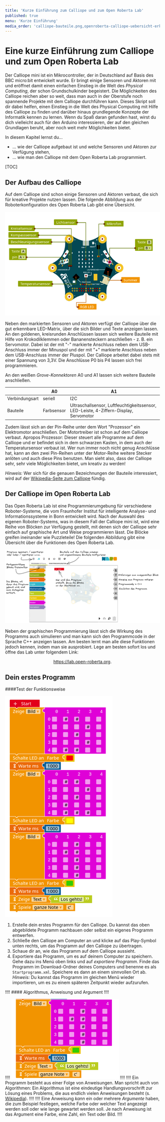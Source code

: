 ```yaml
---
title: 'Kurze Einführung zum Calliope und zum Open Roberta Lab'
published: true
menu: 'Kurze Einführung'
media_order: 'calliope-bauteile.png,openroberta-calliope-uebersicht-erklaert.png,calliope-erstes-programm.png,calliope-anweisung-argument.png'
---
```


# Eine kurze Einführung zum Calliope und zum Open Roberta Lab

<style>
    body {
        --abk: 'KE';
    }
</style>

Der Calliope mini ist ein Mikrocontroller, der in Deutschland auf Basis des BBC micro:bit entwickelt wurde. Er bringt einige Sensoren und Aktoren mit und eröffnet damit einen einfachen Einstieg in die Welt des *Physical Computing*, der schon Grundschulkinder begeistert. Die Möglichkeiten des Calliope reichen aber so weit, dass man auch in der Oberstufe noch spannende Projekte mit dem Calliope durchführen kann. Dieses Skript soll dir dabei helfen, einen Einstieg in die Welt des Physical Computing mit Hilfe des Calliope zu finden und darüber hinaus grundlegende Konzepte der Informatik kennen zu lernen. Wenn du Spaß daran gefunden hast, wirst du dich vielleicht auch für den Arduino interessieren, der auf den gleichen Grundlagen beruht, aber noch weit mehr Möglichkeiten bietet.

In diesem Kapitel lernst du...
- ... wie der Calliope aufgebaut ist und welche Sensoren und Aktoren zur Verfügung stehen,
- ... wie man den Calliope mit dem Open Roberta Lab programmiert.

[TOC]

## Der Aufbau des Calliope

Auf dem Calliope sind schon einige Sensoren und Aktoren verbaut, die sich für kreative Projekte nutzen lassen. Die folgende Abbildung aus der Roboterkonfiguration des Open Roberta Lab gibt eine Übersicht.

![Aufbau des Calliope](calliope-bauteile.png?lightbox=1024&classes=caption "Aufbau des Calliope. Sensoren sind grün markiert, Aktoren rot.")

Neben den markierten Sensoren und Aktoren verfügt der Calliope über die gut erkennbare LED-Matrix, über die sich Bilder und Texte anzeigen lassen. An den goldenen, kreisrunden Anschlüssen lassen sich weitere Bauteile mit Hilfe von Krokodilklemmen oder Bananensteckern anschließen - z. B. ein Servomotor. Dabei ist der mit "-" markierte Anschluss neben dem USB-Anschluss immer der Minuspol und der mit "+" markierte Anschluss neben dem USB-Anschluss immer der Pluspol. Der Calliope arbeitet dabei stets mit einer Spannung von 3,3V. Die Anschlüsse P0 bis P4 lassen sich frei programmieren.

An den weißen *Grove-Konnektoren* A0 und A1 lassen sich weitere Bauteile anschließen.

| | A0 | A1 |
|---|---|---|
|Verbindungsart | seriell | I2C |
| Bauteile | Farbsensor | Ultraschallsensor, Luftfeuchtigkeitssensor, LED-Leiste, 4-Ziffern-Display, Servomotor |

Zudem lässt sich an der Pin-Reihe unter dem Wort "Prozessor" ein Elektromotor anschließen. Der Motortreiber ist schon auf dem Calliope verbaut. Apropos Prozessor: Dieser steuert alle Programme auf dem Calliope und er befindet sich in dem schwarzen Kasten, in dem auch der Temperatursensor verbaut ist.
Wer nun immer noch nicht genug Anschlüsse hat, kann an den zwei Pin-Reihen unter der Motor-Reihe weitere Stecker anlöten und auch diese Pins benutzen. Man sieht also, dass der Calliope sehr, sehr viele Möglichkeiten bietet, um kreativ zu werden!

*Hinweis:* Wer sich für die genauen Bezeichnungen der Bauteile interessiert, wird auf der [Wikipedia-Seite zum Calliope](https://de.wikipedia.org/wiki/Calliope_mini#Hardware) fündig.

## Der Calliope im Open Roberta Lab

Das Open Roberta Lab ist eine Programmierumgebung für verschiedene Roboter-Systeme, die vom Fraunhofer Institut für intelligente Analyse- und Informationssysteme in Bonn entwickelt wird. Nach der Auswahl des eigenen Roboter-Systems, was in diesem Fall der Calliope mini ist, wird eine Reihe von Blöcken zur Verfügung gestellt, mit denen sich der Calliope sehr einfach auf graphische Art und Weise programmieren lässt. Die Blöcke greifen ineinander wie Puzzleteile! Die folgenden Abbildung gibt eine Übersicht über die Funktionen des Open Roberta Lab.

![Übersicht über die Funktionen des Open Roberta Lab](openroberta-calliope-uebersicht-erklaert.png?lightbox=1024&classes=caption "Übersicht über die Funktionen des Open Roberta Lab.")

Neben der graphischen Programmierung lässt sich die Wirkung des Programms auch simulieren und man kann sich den Programmcode in der Sprache C++ anzeigen lassen. Am besten lernt man alle diese Funktionen jedoch kennen, indem man sie ausprobiert. Lege am besten sofort los und öffne das Lab unter folgendem Link:

<center>
    <a href="https://lab.open-roberta.org" target="_blank">https://lab.open-roberta.org</a>.
</center>

## Dein erstes Programm

<div markdown="1" class="aufgabe"> 
####Test der Funktionsweise

![calliope-erstes-programm](calliope-erstes-programm.png "Erstes Programm für den Calliope.")

1. Erstelle dein erstes Programm für den Calliope. Du kannst das oben abgebildete Programm nachbauen oder selbst ein eigenes Programm entwerfen.
2. Schließe den Calliope am Computer an und klicke auf das Play-Symbol unten rechts, um das Programm auf den Calliope zu übertragen.
3. Schaue dir an, wie das Programm auf dem Calliope aussieht.
4. Exportiere das Programm, um es auf deinem Computer zu speichern. Gehe dazu ins Menü oben links und auf *exportiere Programm*. Finde das Programm im Download-Ordner deines Computers und benenne es als `Startprogramm.xml`. Speichere es dann an einem sinnvollen Ort ab.
*Hinweis:* Du kannst das Programm im gleichen Menü wieder importieren, um es zu einem späteren Zeitpunkt wieder aufzurufen.

</div>

!!!! #### Algorithmus, Anweisung und Argument
!!!! <div markdown="1" class="clearfix">
!!!! ![calliope-anweisung-argument](calliope-anweisung-argument.png?classes=caption,figure-right "Anweisungen und Argumente in einem Algorithmus.")
!!!!
!!!! Ein Programm besteht aus einer Folge von Anweisungen. Man spricht auch von Algorithmen: Ein Algorithmus ist eine eindeutige Handlungsvorschrift zur Lösung eines Problems, die aus endlich vielen Anweisungen besteht (s. [Wikipedia](https://de.wikipedia.org/wiki/Algorithmus)).
!!!!
!!!! Eine Anweisung *kann* ein oder mehrere *Argumente* haben, die zum Beispiel festlegen, welche Farbe oder welcher Text angezeigt werden soll oder wie lange gewartet werden soll. Je nach Anweisung ist das Argument eine Farbe, eine Zahl, ein Text oder Bild.
!!!! </div>